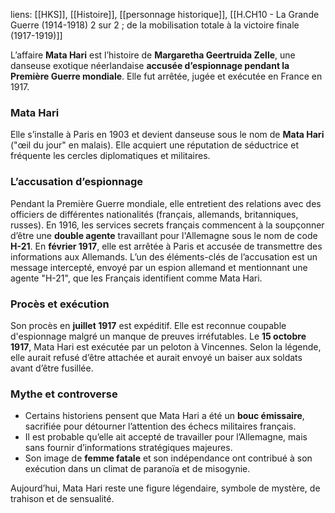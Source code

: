 liens: [[HKS]], [[Histoire]], [[personnage historique]], [[H.CH10 - La Grande Guerre (1914-1918) 2 sur 2 ; de la mobilisation totale à la victoire finale (1917-1919)]]

L’affaire **Mata Hari** est l’histoire de **Margaretha Geertruida Zelle**, une danseuse exotique néerlandaise **accusée d’espionnage pendant la Première Guerre mondiale**. Elle fut arrêtée, jugée et exécutée en France en 1917.

### Mata Hari 
Elle s’installe à Paris en 1903 et devient danseuse sous le nom de **Mata Hari** ("œil du jour" en malais). Elle acquiert une réputation de séductrice et fréquente les cercles diplomatiques et militaires.

### **L’accusation d’espionnage**
Pendant la Première Guerre mondiale, elle entretient des relations avec des officiers de différentes nationalités (français, allemands, britanniques, russes). En 1916, les services secrets français commencent à la soupçonner d’être une **double agente** travaillant pour l'Allemagne sous le nom de code **H-21**.
En **février 1917**, elle est arrêtée à Paris et accusée de transmettre des informations aux Allemands. L’un des éléments-clés de l’accusation est un message intercepté, envoyé par un espion allemand et mentionnant une agente "H-21", que les Français identifient comme Mata Hari.

### **Procès et exécution**
Son procès en **juillet 1917** est expéditif. Elle est reconnue coupable d'espionnage malgré un manque de preuves irréfutables. Le **15 octobre 1917**, Mata Hari est exécutée par un peloton à Vincennes. Selon la légende, elle aurait refusé d’être attachée et aurait envoyé un baiser aux soldats avant d’être fusillée.

### **Mythe et controverse**
- Certains historiens pensent que Mata Hari a été un **bouc émissaire**, sacrifiée pour détourner l’attention des échecs militaires français.
- Il est probable qu’elle ait accepté de travailler pour l’Allemagne, mais sans fournir d’informations stratégiques majeures.
- Son image de **femme fatale** et son indépendance ont contribué à son exécution dans un climat de paranoïa et de misogynie.

Aujourd’hui, Mata Hari reste une figure légendaire, symbole de mystère, de trahison et de sensualité.